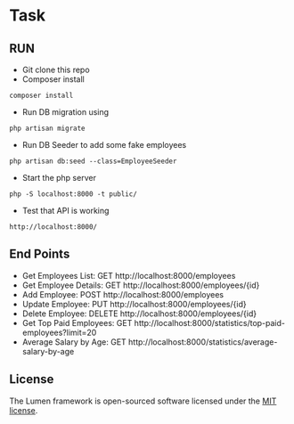 # Task

## RUN

- Git clone this repo
- Composer install 
```
composer install
```
- Run DB migration using 
```
php artisan migrate
```
- Run DB Seeder to add some fake employees 
```
php artisan db:seed --class=EmployeeSeeder
```
- Start the php server 
```
php -S localhost:8000 -t public/
```
- Test that API is working
```
http://localhost:8000/
```

## End Points
- Get Employees List: GET http://localhost:8000/employees
- Get Employee Details: GET http://localhost:8000/employees/{id}
- Add Employee: POST http://localhost:8000/employees
- Update Employee: PUT http://localhost:8000/employees/{id}
- Delete Employee: DELETE http://localhost:8000/employees/{id}
- Get Top Paid Employees: GET http://localhost:8000/statistics/top-paid-employees?limit=20
- Average Salary by Age: GET http://localhost:8000/statistics/average-salary-by-age

## License

The Lumen framework is open-sourced software licensed under the [MIT license](https://opensource.org/licenses/MIT).
